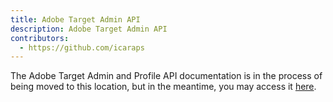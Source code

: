 ```yaml
---
title: Adobe Target Admin API
description: Adobe Target Admin API
contributors:
  - https://github.com/icaraps
--- 
```


<InlineAlert variant="success" slots="text"/>

The Adobe Target Admin and Profile API documentation is in the process of being moved to this location, but in the meantime, you may access it [here](http://developers.adobetarget.com/api/#introduction).

